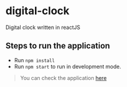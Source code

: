 # digital-clock
Digital clock written in reactJS

## Steps to run the application

* Run `npm install`
* Run `npm start` to run in development mode.

> You can check the application [here](https://surabhig412.github.io/digital-clock/)
